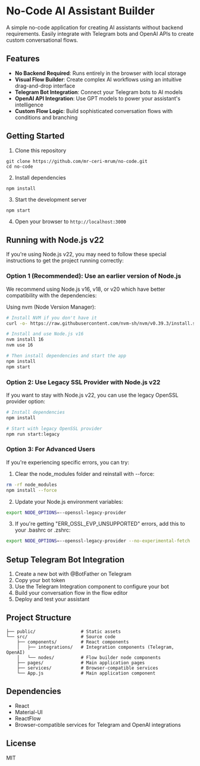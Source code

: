# No-Code AI Assistant Builder

A simple no-code application for creating AI assistants without backend requirements. Easily integrate with Telegram bots and OpenAI APIs to create custom conversational flows.

## Features

- **No Backend Required**: Runs entirely in the browser with local storage
- **Visual Flow Builder**: Create complex AI workflows using an intuitive drag-and-drop interface
- **Telegram Bot Integration**: Connect your Telegram bots to AI models
- **OpenAI API Integration**: Use GPT models to power your assistant's intelligence
- **Custom Flow Logic**: Build sophisticated conversation flows with conditions and branching

## Getting Started

1. Clone this repository
```
git clone https://github.com/mr-ceri-mrum/no-code.git
cd no-code
```

2. Install dependencies
```
npm install
```

3. Start the development server
```
npm start
```

4. Open your browser to `http://localhost:3000`

## Running with Node.js v22

If you're using Node.js v22, you may need to follow these special instructions to get the project running correctly:

### Option 1 (Recommended): Use an earlier version of Node.js
We recommend using Node.js v16, v18, or v20 which have better compatibility with the dependencies:

Using nvm (Node Version Manager):
```bash
# Install NVM if you don't have it
curl -o- https://raw.githubusercontent.com/nvm-sh/nvm/v0.39.3/install.sh | bash

# Install and use Node.js v16
nvm install 16
nvm use 16

# Then install dependencies and start the app
npm install
npm start
```

### Option 2: Use Legacy SSL Provider with Node.js v22
If you want to stay with Node.js v22, you can use the legacy OpenSSL provider option:

```bash
# Install dependencies
npm install

# Start with legacy OpenSSL provider
npm run start:legacy
```

### Option 3: For Advanced Users

If you're experiencing specific errors, you can try:

1. Clear the node_modules folder and reinstall with --force:
```bash
rm -rf node_modules
npm install --force
```

2. Update your Node.js environment variables:
```bash
export NODE_OPTIONS=--openssl-legacy-provider
```

3. If you're getting "ERR_OSSL_EVP_UNSUPPORTED" errors, add this to your .bashrc or .zshrc:
```bash
export NODE_OPTIONS=--openssl-legacy-provider --no-experimental-fetch
```

## Setup Telegram Bot Integration

1. Create a new bot with @BotFather on Telegram
2. Copy your bot token
3. Use the Telegram Integration component to configure your bot
4. Build your conversation flow in the flow editor
5. Deploy and test your assistant

## Project Structure

```
├── public/                 # Static assets
└── src/                    # Source code
    ├── components/         # React components
    │   ├── integrations/   # Integration components (Telegram, OpenAI)
    │   └── nodes/          # Flow builder node components
    ├── pages/              # Main application pages
    ├── services/           # Browser-compatible services
    └── App.js              # Main application component
```

## Dependencies

- React
- Material-UI
- ReactFlow
- Browser-compatible services for Telegram and OpenAI integrations

## License

MIT
